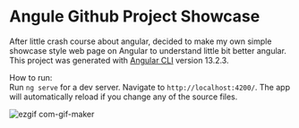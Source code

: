 # Angule Github Project Showcase

After little crash course about angular, decided to make my own simple showcase style web page on Angular to understand little bit better angular. <br/>
This project was generated with [Angular CLI](https://github.com/angular/angular-cli) version 13.2.3.

How to run:<br/>
Run `ng serve` for a dev server. Navigate to `http://localhost:4200/`. The app will automatically reload if you change any of the source files.

![ezgif com-gif-maker](https://user-images.githubusercontent.com/41679124/155595297-242e20e3-d3a1-479b-a7dd-6fed7146c039.gif)
